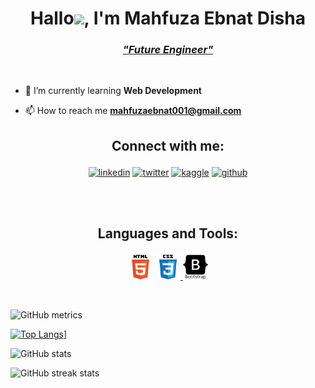 
<h1 align="center">Hallo<img src="https://raw.githubusercontent.com/MartinHeinz/MartinHeinz/master/wave.gif" width="30px">, I'm Mahfuza Ebnat Disha</h1>

<h3 align="center"><u><i>"Future Engineer"</i></u></h3>
</br>




- 🌱 I’m currently learning **Web Development**

- 📫 How to reach me **mahfuzaebnat001@gmail.com**




## <p align="center"><b>Connect with me:</b></p>

<p align="center">
 <a href = "https://www.linkedin.com/in/mahfuza-ebnat-disha-0783ab237/" target="_blank"><img src="https://img.icons8.com/fluent/48/000000/linkedin.png"alt="linkedin" width="40" height="40"/></a>   <a href = "https://twitter.com/mahfuzaebnat"target="_blank"><img src="https://img.icons8.com/fluent/48/000000/twitter.png"alt="twitter" width="40" height="40"/></a>   <a href="https://www.kaggle.com/mahfuzaebnatdisha" rel="noreferrer"target="_blank"><img src="https://img.icons8.com/external-tal-revivo-color-tal-revivo/72/external-kaggle-an-online-community-of-data-scientists-and-machine-learners-owned-by-google-logo-color-tal-revivo.png" alt="kaggle" width="40" height="40"/></a>     <a href="https://github.com/mahfuzaebnatdisha" target="_blank" rel="noreferrer"><img src="https://joshuapenalba.files.wordpress.com/2014/12/github-icon.png?w=640" alt="github" width="40" height="40"/></a>  </p>

 </br> </br>



## <p align="center"><b>Languages and Tools:</b></p>

<p align="center">  
  <a href="https://www.w3.org/html/" target="_blank" rel="noreferrer"> <img src="https://raw.githubusercontent.com/devicons/devicon/master/icons/html5/html5-original-wordmark.svg" alt="html5" width="40" height="40"/></a>   <a href="https://www.w3schools.com/css/" target="_blank" rel="noreferrer"> <img src="https://raw.githubusercontent.com/devicons/devicon/master/icons/css3/css3-original-wordmark.svg" alt="css3" width="40" height="40"/> </a>   <a href="https://getbootstrap.com" target="_blank" rel="noreferrer"> <img src="https://raw.githubusercontent.com/devicons/devicon/master/icons/bootstrap/bootstrap-plain-wordmark.svg" alt="bootstrap" width="40" height="40"/> </a>  </p>
 </br>



![GitHub metrics](https://metrics.lecoq.io/mahfuzaebnatdisha)  



[![Top Langs](https://github-readme-stats.vercel.app/api/top-langs/?username=mahfuzaebnatdisha)](https://github.com/anuraghazra/github-readme-stats)]



![GitHub stats](https://github-readme-stats.vercel.app/api?username=mahfuzaebnatdisha&show_icons=true) 



![GitHub streak stats](https://github-readme-streak-stats.herokuapp.com/?user=mahfuzaebnatdisha) 











